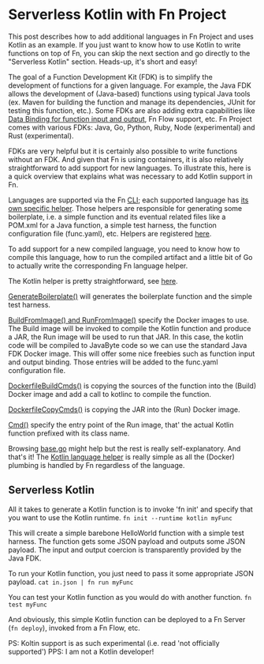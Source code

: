 # Serverless Kotlin with Fn Project

This post describes how to add additional languages in Fn Project and uses Kotlin as an example. If you just want to know how to use Kotlin to write functions on top of Fn, you can skip the next section and go directly to the "Serverless Kotlin" section. Heads-up, it's short and easy! 

The goal of a Function Development Kit (FDK) is to simplify the development of functions for a given language. For example, the Java FDK allows the development of (Java-based) functions using typical Java tools (ex. Maven for building the function and manage its dependencies, JUnit for testing this function, etc.). Some FDKs are also adding extra capabilities like [Data Binding for function input and output](https://github.com/fnproject/fdk-java/blob/master/docs/DataBinding.md), Fn Flow support, etc. Fn Project comes with various FDKs: Java, Go, Python, Ruby, Node (experimental) and Rust (experimental).

FDKs are very helpful but it is certainly also possible to write functions without an FDK. And given that Fn is using containers, it is also relatively straightforward to add support for new languages. To illustrate this, here is a quick overview that explains what was necessary to add Kotlin support in Fn. 

Languages are supported via the Fn [CLI](https://github.com/fnproject/cli); each supported language has [its own specific helper](https://github.com/fnproject/cli/tree/master/langs). Those helpers are responsible for generating some boilerplate, i.e. a simple function and its eventual related files like a POM.xml for a Java function, a simple test harness, the function configuration file (func.yaml), etc. Helpers are registered [here](https://github.com/fnproject/cli/blob/master/langs/base.go#L12-L26).

To add support for a new compiled language, you need to know how to compile this language, how to run the compiled artifact and a little bit of Go to actually write the corresponding Fn language helper.

The Kotlin helper is pretty straightforward, see [here](https://github.com/fnproject/cli/blob/master/langs/kotlin.go).

[GenerateBoilerplate()](https://github.com/fnproject/cli/blob/db4334233b35e419ac616a3fb0a41d2e8972c1c6/langs/kotlin.go#L45-L79) will generates the boilerplate function and the simple test harness.

[BuildFromImage() and RunFromImage()](https://github.com/fnproject/cli/blob/db4334233b35e419ac616a3fb0a41d2e8972c1c6/langs/kotlin.go#L29-L37) specify the Docker images to use. The Build image will be invoked to compile the Kotlin function and produce a JAR, the Run image will be used to run that JAR. In this case, the kotlin code will be compiled to JavaByte code so we can use the standard Java FDK Docker image. This will offer some nice freebies such as function input and output binding. Those entries will be added to the func.yaml configuration file.

[DockerfileBuildCmds()](https://github.com/fnproject/cli/blob/db4334233b35e419ac616a3fb0a41d2e8972c1c6/langs/kotlin.go#L93-L99) is copying the sources of the function into the (Build) Docker image and add a call to kotlinc to compile the function.

[DockerfileCopyCmds()](https://github.com/fnproject/cli/blob/db4334233b35e419ac616a3fb0a41d2e8972c1c6/langs/kotlin.go#L87-L91) is copying the JAR into the (Run) Docker image.

[Cmd()](https://github.com/fnproject/cli/blob/db4334233b35e419ac616a3fb0a41d2e8972c1c6/langs/kotlin.go#L82-L84) specify the entry point of the Run image, that' the actual Kotlin function prefixed with its class name.

Browsing [base.go](https://github.com/fnproject/cli/blob/db4334233b35e419ac616a3fb0a41d2e8972c1c6/langs/base.go) might help but the rest is really self-explanatory. And that's it! The [Kotlin language helper](https://github.com/fnproject/cli/blob/master/langs/kotlin.go) is really simple as all the (Docker) plumbing is handled by Fn regardless of the language.

## Serverless Kotlin 

All it takes to generate a Kotlin function is to invoke  'fn init' and specify that you want to use the Kotlin runtime.
```fn init --runtime kotlin myFunc```

This will create a simple barebone HelloWorld function with a simple test harness. The function gets some JSON payload and outputs some JSON payload. The input and output coercion is transparently provided by the Java FDK. 

To run your Kotlin function, you just need to pass it some appropriate JSON payload. 
```cat in.json | fn run myFunc```

You can test your Kotlin function as you would do with another function.
```fn test myFunc```

And obviously, this simple Kotlin function can be deployed to a Fn Server (```fn deploy```), invoked from a Fn Flow, etc.

PS: Koltin support is as such experimental (i.e. read 'not officially supported')
PPS: I am not a Kotlin developer!


